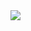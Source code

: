 <div class="intro">

<!--<img style="width: 100%;" src="{{ site.url }}/{{ site.baseurl }}/imgs/intro.jpg">-->
<!--
<blockquote>
	<p><span class="icon-quotes-left"></span> 
	你的问题主要在于读书不多而想得太多
	<span class="icon-quotes-right"></span></p>
</blockquote> 
-->

<img id="introBg" src="{{ site.url }}/{{ site.baseurl }}/imgs/introBg.jpg">

<!--
<img id="introBg" src="{{ site.url }}/{{ site.baseurl }}/imgs/introB.png">


<div class="intro_content">
</p>你的问题主要在于读书不多而想得太多</p>
</p>———— 杨绛</p></div> 
-->
</div>
